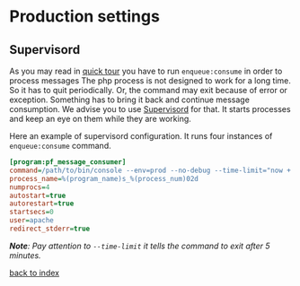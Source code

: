 # Production settings

## Supervisord

As you may read in [quick tour](quick_tour.md) you have to run `enqueue:consume` in order to process messages 
The php process is not designed to work for a long time. So it has to quit periodically.
Or, the command may exit because of error or exception. 
Something has to bring it back and continue message consumption.
We advise you to use [Supervisord](http://supervisord.org/) for that. 
It starts processes and keep an eye on them while they are working. 


Here an example of supervisord configuration.
It runs four instances of `enqueue:consume` command.

```ini
[program:pf_message_consumer]
command=/path/to/bin/console --env=prod --no-debug --time-limit="now + 5 minutes" enqueue:consume
process_name=%(program_name)s_%(process_num)02d
numprocs=4
autostart=true
autorestart=true
startsecs=0
user=apache
redirect_stderr=true
```

_**Note**: Pay attention to `--time-limit` it tells the command to exit after 5 minutes._

[back to index](../index.md)